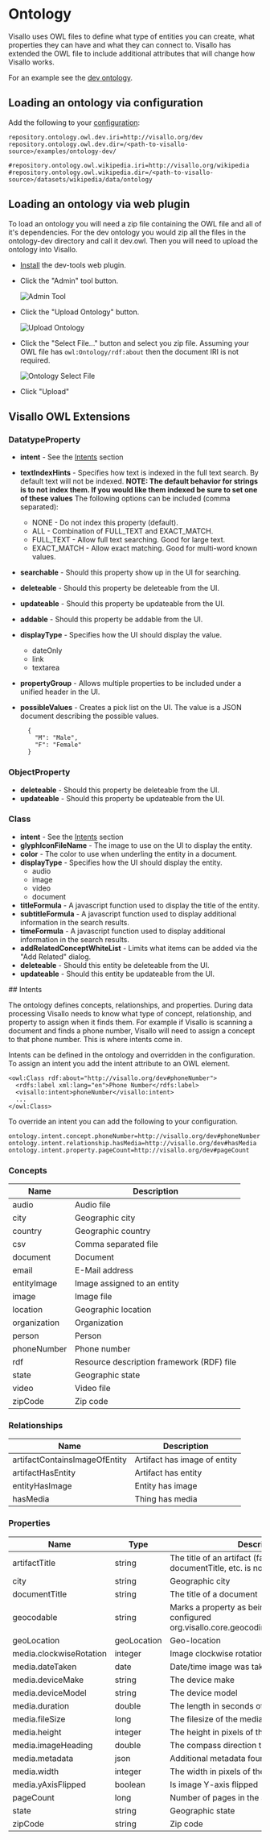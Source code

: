 # Ontology

Visallo uses OWL files to define what type of entities you can create, what properties they can have and what they
can connect to. Visallo has extended the OWL file to include additional attributes that will change how Visallo
works.

For an example see the [dev ontology](../examples/ontology-dev/).

## Loading an ontology via configuration

Add the following to your [configuration](configuration.md):

```
repository.ontology.owl.dev.iri=http://visallo.org/dev
repository.ontology.owl.dev.dir=/<path-to-visallo-source>/examples/ontology-dev/

#repository.ontology.owl.wikipedia.iri=http://visallo.org/wikipedia
#repository.ontology.owl.wikipedia.dir=/<path-to-visallo-source>/datasets/wikipedia/data/ontology
```

## Loading an ontology via web plugin

To load an ontology you will need a zip file containing the OWL file and all of it's dependencies. For the dev
ontology you would zip all the files in the ontology-dev directory and call it dev.owl. Then you will need to upload
the ontology into Visallo.

* [Install](build.md#web-plugin) the dev-tools web plugin.

* Click the "Admin" tool button.

  ![Admin Tool](img/admin.jpg)

* Click the "Upload Ontology" button.

  ![Upload Ontology](img/upload-ontology.jpg)

* Click the "Select File..." button and select you zip file. Assuming your OWL file has `owl:Ontology/rdf:about`
  then the document IRI is not required.

  ![Ontology Select File](img/ontology-select-file.jpg)

* Click "Upload"

## Visallo OWL Extensions

### DatatypeProperty

* **intent** - See the [Intents](#intent) section
* **textIndexHints** - Specifies how text is indexed in the full text search. By default text will not be indexed.
  **NOTE: The default behavior for strings is to not index them. If you would like them indexed be sure to set one
  of these values**
  The following options can be included (comma separated):
  * NONE - Do not index this property (default).
  * ALL - Combination of FULL_TEXT and EXACT_MATCH.
  * FULL_TEXT - Allow full text searching. Good for large text.
  * EXACT_MATCH - Allow exact matching. Good for multi-word known values.
* **searchable** - Should this property show up in the UI for searching.
* **deleteable** - Should this property be deleteable from the UI.
* **updateable** - Should this property be updateable from the UI.
* **addable** - Should this property be addable from the UI.
* **displayType** - Specifies how the UI should display the value.
  * dateOnly
  * link
  * textarea
* **propertyGroup** - Allows multiple properties to be included under a unified header in the UI.
* **possibleValues** - Creates a pick list on the UI. The value is a JSON document describing the possible values.

        {
          "M": "Male",
          "F": "Female"
        }
        
### ObjectProperty

* **deleteable** - Should this property be deleteable from the UI.
* **updateable** - Should this property be updateable from the UI.

### Class

* **intent** - See the [Intents](#intent) section
* **glyphIconFileName** - The image to use on the UI to display the entity.
* **color** - The color to use when underling the entity in a document.
* **displayType** - Specifies how the UI should display the entity.
  * audio
  * image
  * video
  * document
* **titleFormula** - A javascript function used to display the title of the entity.
* **subtitleFormula** - A javascript function used to display additional information in the search results.
* **timeFormula** - A javascript function used to display additional information in the search results.
* **addRelatedConceptWhiteList** - Limits what items can be added via the "Add Related" dialog.
* **deleteable** - Should this entity be deleteable from the UI.
* **updateable** - Should this entity be updateable from the UI.

<a name="intent"/>
## Intents

The ontology defines concepts, relationships, and properties. During data processing Visallo needs to know
 what type of concept, relationship, and property to assign when it finds them. For example if Visallo is scanning a
 document and finds a phone number, Visallo will need to assign a concept to that phone number. This is where
 intents come in.

Intents can be defined in the ontology and overridden in the configuration. To assign an intent you add the
 intent attribute to an OWL element.

    <owl:Class rdf:about="http://visallo.org/dev#phoneNumber">
      <rdfs:label xml:lang="en">Phone Number</rdfs:label>
      <visallo:intent>phoneNumber</visallo:intent>
      ...
    </owl:Class>

To override an intent you can add the following to your configuration.

    ontology.intent.concept.phoneNumber=http://visallo.org/dev#phoneNumber
    ontology.intent.relationship.hasMedia=http://visallo.org/dev#hasMedia
    ontology.intent.property.pageCount=http://visallo.org/dev#pageCount

### Concepts

| Name         | Description                               |
|--------------|-------------------------------------------|
| audio        | Audio file                                |
| city         | Geographic city                           |
| country      | Geographic country                        |
| csv          | Comma separated file                      |
| document     | Document                                  |
| email        | E-Mail address                            |
| entityImage  | Image assigned to an entity               |
| image        | Image file                                |
| location     | Geographic location                       |
| organization | Organization                              |
| person       | Person                                    |
| phoneNumber  | Phone number                              |
| rdf          | Resource description framework (RDF) file |
| state        | Geographic state                          |
| video        | Video file                                |
| zipCode      | Zip code                                  |

### Relationships

| Name                          | Description                          |
|-------------------------------|--------------------------------------|
| artifactContainsImageOfEntity | Artifact has image of entity         |
| artifactHasEntity             | Artifact has entity                  |
| entityHasImage                | Entity has image                     |
| hasMedia                      | Thing has media                      |

### Properties

| Name                    | Type        | Description                                 |
|-------------------------|-------------|---------------------------------------------|
| artifactTitle           | string      | The title of an artifact (fallback if documentTitle, etc. is not specified) |
| city                    | string      | Geographic city                             |
| documentTitle           | string      | The title of a document                     |
| geocodable              | string      | Marks a property as being geocoded by a configured org.visallo.core.geocoding.GeocoderRepository |
| geoLocation             | geoLocation | Geo-location                                |
| media.clockwiseRotation | integer     | Image clockwise rotation                    |
| media.dateTaken         | date        | Date/time image was taken                   |
| media.deviceMake        | string      | The device make                             |
| media.deviceModel       | string      | The device model                            |
| media.duration          | double      | The length in seconds of the media file     |
| media.fileSize          | long        | The filesize of the media file              |
| media.height            | integer     | The height in pixels of the media           |
| media.imageHeading      | double      | The compass direction the camera was facing |
| media.metadata          | json        | Additional metadata found in the media      |
| media.width             | integer     | The width in pixels of the media            |
| media.yAxisFlipped      | boolean     | Is image Y-axis flipped                     |
| pageCount               | long        | Number of pages in the artifact             |
| state                   | string      | Geographic state                            |
| zipCode                 | string      | Zip code                                    |
